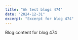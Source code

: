 ```yaml
---
title: "Ak test blogs 474"
date: "2024-12-31"
excerpt: "Excerpt for blog 474"
---
```


Blog content for blog 474